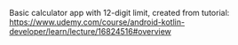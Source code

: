 Basic calculator app with 12-digit limit, created from tutorial:
https://www.udemy.com/course/android-kotlin-developer/learn/lecture/16824516#overview
